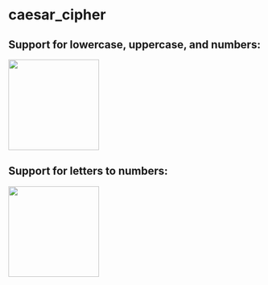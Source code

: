 # caesar_cipher

## Support for lowercase, uppercase, and numbers:
<img src="https://raw.githubusercontent.com/Lucas-Haux/caesar_cipher/main/media/letter%20to%20letter.gif" width=180/> 

## Support for letters to numbers:
<img src="https://github.com/Lucas-Haux/caesar_cipher/blob/main/media/letter%20to%20num.gif?raw=true" width=180/>
